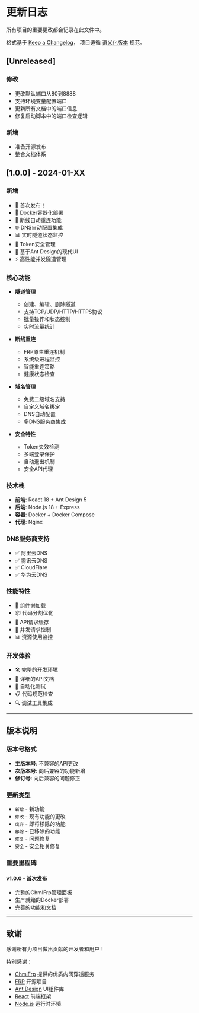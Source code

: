 # 更新日志

所有项目的重要更改都会记录在此文件中。

格式基于 [Keep a Changelog](https://keepachangelog.com/zh-CN/1.0.0/)，
项目遵循 [语义化版本](https://semver.org/lang/zh-CN/) 规范。

## [Unreleased]

### 修改
- 更改默认端口从80到8888
- 支持环境变量配置端口
- 更新所有文档中的端口信息
- 修复启动脚本中的端口检查逻辑

### 新增
- 准备开源发布
- 整合文档体系

## [1.0.0] - 2024-01-XX

### 新增
- 🎉 首次发布！
- 🐳 Docker容器化部署
- 🔄 断线自动重连功能
- 🌐 DNS自动配置集成
- 📊 实时隧道状态监控
- 🔐 Token安全管理
- 🎨 基于Ant Design的现代UI
- ⚡ 高性能并发隧道管理

### 核心功能
- **隧道管理**
  - 创建、编辑、删除隧道
  - 支持TCP/UDP/HTTP/HTTPS协议
  - 批量操作和状态控制
  - 实时流量统计

- **断线重连**
  - FRP原生重连机制
  - 系统级进程监控
  - 智能重连策略
  - 健康状态检查

- **域名管理**
  - 免费二级域名支持
  - 自定义域名绑定
  - DNS自动配置
  - 多DNS服务商集成

- **安全特性**
  - Token失效检测
  - 多端登录保护
  - 自动退出机制
  - 安全API代理

### 技术栈
- **前端**: React 18 + Ant Design 5
- **后端**: Node.js 18 + Express
- **容器**: Docker + Docker Compose
- **代理**: Nginx

### DNS服务商支持
- ✅ 阿里云DNS
- ✅ 腾讯云DNS  
- ✅ CloudFlare
- ✅ 华为云DNS

### 性能特性
- 🚀 组件懒加载
- 📦 代码分割优化
- 💾 API请求缓存
- 🔄 并发请求控制
- 📊 资源使用监控

### 开发体验
- 🛠️ 完整的开发环境
- 📝 详细的API文档
- 🧪 自动化测试
- 📋 代码规范检查
- 🔍 调试工具集成

---

## 版本说明

### 版本号格式
- **主版本号**: 不兼容的API更改
- **次版本号**: 向后兼容的功能新增
- **修订号**: 向后兼容的问题修正

### 更新类型
- `新增` - 新功能
- `修改` - 现有功能的更改
- `废弃` - 即将移除的功能
- `移除` - 已移除的功能
- `修复` - 问题修复
- `安全` - 安全相关修复

### 重要里程碑

#### v1.0.0 - 首次发布
- 完整的ChmlFrp管理面板
- 生产就绪的Docker部署
- 完善的功能和文档

---

## 致谢

感谢所有为项目做出贡献的开发者和用户！

特别感谢：
- [ChmlFrp](https://www.chmlfrp.cn/) 提供的优质内网穿透服务
- [FRP](https://github.com/fatedier/frp) 开源项目
- [Ant Design](https://ant.design/) UI组件库
- [React](https://reactjs.org/) 前端框架
- [Node.js](https://nodejs.org/) 运行时环境
